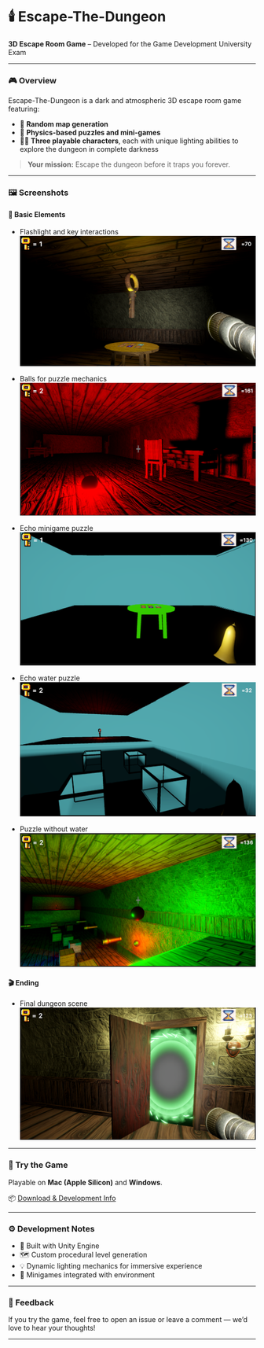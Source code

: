 # 🕯️ Escape-The-Dungeon

**3D Escape Room Game** – Developed for the Game Development University Exam

---

### 🎮 Overview
Escape-The-Dungeon is a dark and atmospheric 3D escape room game featuring:

- 🧩 **Random map generation**
- 🧲 **Physics-based puzzles and mini-games**
- 🕵️‍♀️ **Three playable characters**, each with unique lighting abilities to explore the dungeon in complete darkness

> **Your mission:** Escape the dungeon before it traps you forever.

---

### 🖼️ Screenshots

#### 🧱 Basic Elements
- Flashlight and key interactions  
  ![FlashLight Character](./Images/basic-key-flashlight.png)

- Balls for puzzle mechanics  
  ![Character with Balls](./Images/balls.png)

- Echo minigame puzzle  
  ![Echo Character](./Images/echo-minigame.png)

- Echo water puzzle  
  ![Echo In Water Room](./Images/echo-water-2.png)

- Puzzle without water  
  ![Empty Water Room](./Images/no-water-balls.png)

#### 🎬 Ending
- Final dungeon scene  
  ![The End](./Images/the-end.png)

---

### 🚀 Try the Game

Playable on **Mac (Apple Silicon)** and **Windows**.

📦 [Download & Development Info](https://drive.google.com/drive/folders/1erUmX34KVED94jPAI2y2jboKP1-At1aX)

---

### ⚙️ Development Notes

- 🧱 Built with Unity Engine
- 🗺️ Custom procedural level generation
- 💡 Dynamic lighting mechanics for immersive experience
- 🧠 Minigames integrated with environment

---

### 💬 Feedback

If you try the game, feel free to open an issue or leave a comment — we’d love to hear your thoughts!

---
